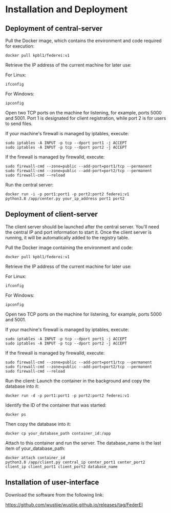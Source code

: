 # Installation and Deployment

## Deployment of central-server
Pull the Docker image, which contains the environment and code required for execution:

```
docker pull kpbl1/federei:v1
```

Retrieve the IP address of the current machine for later use:

For Linux:
```
ifconfig
```

For Windows:
```
ipconfig
```

Open two TCP ports on the machine for listening, for example, ports 5000 and 5001. 
Port 1 is designated for client registration, while port 2 is for users to send files.

If your machine's firewall is managed by iptables, execute:

```
sudo iptables -A INPUT -p tcp --dport port1 -j ACCEPT
sudo iptables -A INPUT -p tcp --dport port2 -j ACCEPT
```

If the firewall is managed by firewalld, execute:

```
sudo firewall-cmd --zone=public --add-port=port1/tcp --permanent
sudo firewall-cmd --zone=public --add-port=port2/tcp --permanent
sudo firewall-cmd --reload
```

Run the central server:

```
docker run -i -p port1:port1 -p port2:port2 federei:v1
python3.8 /app/center.py your_ip_address port1 port2
```

## Deployment of client-server
The client server should be launched after the central server. You'll need the central IP and 
port information to start it. Once the client server is running, it will be automatically added 
to the registry table.

Pull the Docker image containing the environment and code:

```
docker pull kpbl1/federei:v1
```

Retrieve the IP address of the current machine for later use:

For Linux:

```
ifconfig
```

For Windows:

```
ipconfig
```

Open two TCP ports on the machine for listening, for example, ports 5000 and 5001.

If your machine's firewall is managed by iptables, execute:

```
sudo iptables -A INPUT -p tcp --dport port1 -j ACCEPT
sudo iptables -A INPUT -p tcp --dport port2 -j ACCEPT
```

If the firewall is managed by firewalld, execute:

```
sudo firewall-cmd --zone=public --add-port=port1/tcp --permanent
sudo firewall-cmd --zone=public --add-port=port2/tcp --permanent
sudo firewall-cmd --reload
```

Run the client:
Launch the container in the background and copy the database into it:

```
docker run -d -p port1:port1 -p port2:port2 federei:v1
```

Identify the ID of the container that was started:

```
docker ps
```

Then copy the database into it:

```
docker cp your_database_path container_id:/app
```

Attach to this container and run the server. The database_name is the last item of your_database_path:

```
docker attach container_id
python3.8 /app/client.py central_ip center_port1 center_port2 client_ip client_port1 client_port2 database_name
```

## Installation of user-interface

Download the software from the following link:

https://github.com/wustjie/wustjie.github.io/releases/tag/FederEI